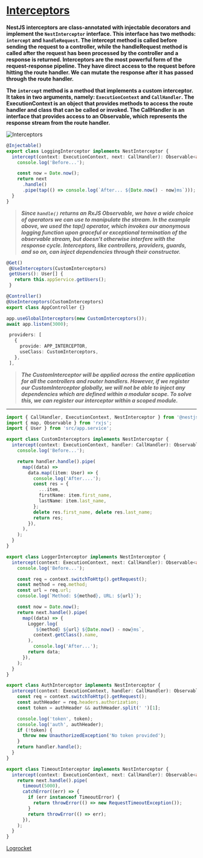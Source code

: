 # [Interceptors](https://docs.nestjs.com/interceptors)

**NestJS interceptors are class-annotated with injectable decorators and implement the `NestInterceptor` interface. This interface has two methods: `intercept` and `handleRequest`. The intercept method is called before sending the request to a controller, while the handleRequest method is called after the request has been processed by the controller and a response is returned. Interceptors are the most powerful form of the request-response pipeline. They have direct access to the request before hitting the route handler. We can mutate the response after it has passed through the route handler.**

**The `intercept` method is a method that implements a custom interceptor. It takes in two arguments, namely: `ExecutionContext` and `CallHandler`. The ExecutionContext is an object that provides methods to access the route handler and class that can be called or invoked. The CallHandler is an interface that provides access to an Observable, which represents the response stream from the route handler.**

![Interceptors](https://docs.nestjs.com/assets/Interceptors_1.png)

```ts
@Injectable()
export class LoggingInterceptor implements NestInterceptor {
  intercept(context: ExecutionContext, next: CallHandler): Observable<any> {
    console.log('Before...');

    const now = Date.now();
    return next
      .handle()
      .pipe(tap(() => console.log(`After... ${Date.now() - now}ms`)));
  }
}
```

> **_Since `handle()` returns an RxJS Observable, we have a wide choice of operators we can use to manipulate the stream. In the example above, we used the tap() operator, which invokes our anonymous logging function upon graceful or exceptional termination of the observable stream, but doesn't otherwise interfere with the response cycle. Interceptors, like controllers, providers, guards, and so on, can inject dependencies through their constructor._**

```ts
@Get()
 @UseInterceptors(CustomInterceptors)
 getUsers(): User[] {
   return this.appService.getUsers();
 }

@Controller()
@UseInterceptors(CustomInterceptors)
export class AppController {}

app.useGlobalInterceptors(new CustomInterceptors());
await app.listen(3000);

 providers: [
   {
     provide: APP_INTERCEPTOR,
     useClass: CustomInterceptors,
   },
 ],
```

> **_The CustomInterceptor will be applied across the entire application for all the controllers and router handlers. However, if we register our CustomInterceptor globally, we will not be able to inject any dependencies which are defined within a modular scope. To solve this, we can register our interceptor within a scoped module._**

---

```ts
import { CallHandler, ExecutionContext, NestInterceptor } from '@nestjs/common';
import { map, Observable } from 'rxjs';
import { User } from 'src/app.service';

export class CustomInterceptors implements NestInterceptor {
  intercept(context: ExecutionContext, handler: CallHandler): Observable<any> {
    console.log('Before...');

    return handler.handle().pipe(
      map((data) =>
        data.map((item: User) => {
          console.log('After....');
          const res = {
            ...item,
            firstName: item.first_name,
            lastName: item.last_name,
          };
          delete res.first_name, delete res.last_name;
          return res;
        }),
      ),
    );
  }
}
```

```ts
export class LoggerInterceptor implements NestInterceptor {
  intercept(context: ExecutionContext, next: CallHandler): Observable<any> {
    console.log('Before...');

    const req = context.switchToHttp().getRequest();
    const method = req.method;
    const url = req.url;
    console.log(`Method: ${method}, URL: ${url}`);

    const now = Date.now();
    return next.handle().pipe(
      map((data) => {
        Logger.log(
          `${method} ${url} ${Date.now() - now}ms`,
          context.getClass().name,
        ),
          console.log('After...');
        return data;
      }),
    );
  }
}
```

```ts
export class AuthInterceptor implements NestInterceptor {
  intercept(context: ExecutionContext, handler: CallHandler): Observable<any> {
    const req = context.switchToHttp().getRequest();
    const authHeader = req.headers.authorization;
    const token = authHeader && authHeader.split(' ')[1];

    console.log('token', token);
    console.log('auth', authHeader);
    if (!token) {
      throw new UnauthorizedException('No token provided');
    }
    return handler.handle();
  }
}
```

```ts
export class TimeoutInterceptor implements NestInterceptor {
  intercept(context: ExecutionContext, next: CallHandler): Observable<any> {
    return next.handle().pipe(
      timeout(5000),
      catchError((err) => {
        if (err instanceof TimeoutError) {
          return throwError(() => new RequestTimeoutException());
        }
        return throwError(() => err);
      }),
    );
  }
}
```

[Logrocket](https://blog.logrocket.com/nestjs-interceptors-guide-use-cases/)
